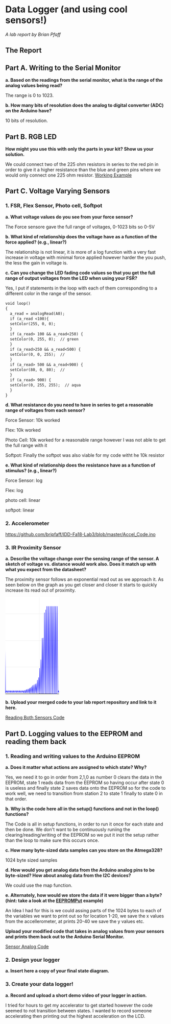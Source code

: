 # Data Logger (and using cool sensors!)

*A lab report by Brian Pfaff*

## The Report

## Part A.  Writing to the Serial Monitor
 
**a. Based on the readings from the serial monitor, what is the range of the analog values being read?**
 
 The range is 0 to 1023.
 
**b. How many bits of resolution does the analog to digital converter (ADC) on the Arduino have?**

10 bits of resolution.

## Part B. RGB LED

**How might you use this with only the parts in your kit? Show us your solution.**

We could connect two of the 225 ohm resistors in series to the red pin in order to give it a higher resistance than the blue and green pins where we would only connect one 225 ohm resistor. 
[Working Example](https://youtu.be/vhsC76_BS78)


## Part C. Voltage Varying Sensors 
 
### 1. FSR, Flex Sensor, Photo cell, Softpot

**a. What voltage values do you see from your force sensor?**

The Force sensore gave the full range of voltages, 0-1023 bits so 0-5V

**b. What kind of relationship does the voltage have as a function of the force applied? (e.g., linear?)**

The relationship is not linear, it is more of a log function with a very fast increase in voltage with minimal force applied however harder the you push, the less the gain in voltage is. 

**c. Can you change the LED fading code values so that you get the full range of output voltages from the LED when using your FSR?**

Yes, I put if statements in the loop with each of them corresponding to a different color in the range of the sensor. 
``` 
void loop()
{
  a_read = analogRead(A0);
  if (a_read <100){
  setColor(255, 0, 0);
  }
  if (a_read> 100 && a_read<250) {
  setColor(0, 255, 0);  // green
  }
  if (a_read>250 && a_read<500) {
  setColor(0, 0, 255);  // 
  }
  if (a_read> 500 && a_read<900) {
  setColor(80, 0, 80);  // 
  }
  if (a_read> 900) {
  setColor(0, 255, 255);  // aqua
  }
}
```

**d. What resistance do you need to have in series to get a reasonable range of voltages from each sensor?**

Force Sensor: 10k worked

Flex: 10k worked

Photo Cell: 10k worked for a reasonable range however I was not able to get the full range with it 

Softpot: Finally the softpot was also viable for my code witht he 10k resistor

**e. What kind of relationship does the resistance have as a function of stimulus? (e.g., linear?)**

Force Sensor: log

Flex: log

photo cell: linear

softpot: linear

### 2. Accelerometer
 
https://github.com/bripfaff/IDD-Fa18-Lab3/blob/master/Accel_Code.ino

### 3. IR Proximity Sensor

**a. Describe the voltage change over the sensing range of the sensor. A sketch of voltage vs. distance would work also. Does it match up with what you expect from the datasheet?**

The proximity sensor follows an exponential read out as we approach it. As seen below on the graph as you get closer and closer it starts to quickly increase its read out of proximity. 
 
![a relative link](./lab3.PNG)


**b. Upload your merged code to your lab report repository and link to it here.**

[Reading Both Sensors Code](https://github.com/bripfaff/IDD-Fa18-Lab3/blob/master/dual_reader.ino)

## Part D. Logging values to the EEPROM and reading them back
 
### 1. Reading and writing values to the Arduino EEPROM

**a. Does it matter what actions are assigned to which state? Why?**

Yes, we need it to go in order from 2,1,0 as number 0 clears the data in the EEPROM, state 1 reads data from the EEPROM so having occur after state 0 is useless and finally state 2 saves data onto the EEPROM so for the code to work well, we need to transition from station 2 to state 1 finally to state 0 in that order.

**b. Why is the code here all in the setup() functions and not in the loop() functions?**

The Code is all in setup functions, in order to run it once for each state and then be done. We don't want to be continuously runiing the clearing/reading/writing of the EEPROM so we put it inot the setup rather than the loop to make sure this occurs once. 

**c. How many byte-sized data samples can you store on the Atmega328?**

1024 byte sized samples

**d. How would you get analog data from the Arduino analog pins to be byte-sized? How about analog data from the I2C devices?**

We could use the map function.

**e. Alternately, how would we store the data if it were bigger than a byte? (hint: take a look at the [EEPROMPut](https://www.arduino.cc/en/Reference/EEPROMPut) example)**

An Idea I had for this is we could assing parts of the 1024 bytes to each of the variables we want to print out so for location 1-20, we save the x values from the accellerometer, at prints 20-40 we save the y values etc.

**Upload your modified code that takes in analog values from your sensors and prints them back out to the Arduino Serial Monitor.**

[Sensor Analog Code](https://github.com/bripfaff/IDD-Fa18-Lab3/blob/master/EEPROM_code.ino)

### 2. Design your logger
 
**a. Insert here a copy of your final state diagram.**

### 3. Create your data logger!
 
**a. Record and upload a short demo video of your logger in action.**

I tried for hours to get my accelerator to get started however the code seemed to not transition between states. I wanted to record someone accelerating then printing out the highest acceleration on the LCD. 

